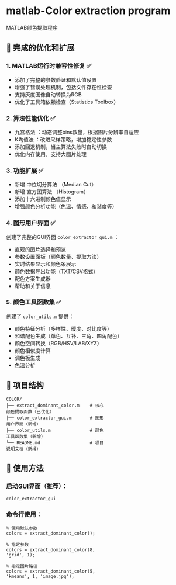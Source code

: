 # matlab-Color extraction program
MATLAB颜色提取程序
## 🎯 完成的优化和扩展
### 1. MATLAB运行时兼容性修复 ✅
- 添加了完整的参数验证和默认值设置
- 增强了错误处理机制，包括文件存在性检查
- 支持灰度图像自动转换为RGB
- 优化了工具箱依赖检查（Statistics Toolbox）
### 2. 算法性能优化 ✅
- 九宫格法 ：动态调整bins数量，根据图片分辨率自适应
- K均值法 ：改进采样策略，增加稳定性参数
- 添加回退机制，当主算法失败时自动切换
- 优化内存使用，支持大图片处理
### 3. 功能扩展 ✅
- 新增 中位切分算法 （Median Cut）
- 新增 直方图算法 （Histogram）
- 添加十六进制颜色值显示
- 增强颜色分析功能（色温、情感、和谐度等）
### 4. 图形用户界面 ✅
创建了完整的GUI界面 `color_extractor_gui.m` ：

- 直观的图片选择和预览
- 参数设置面板（颜色数量、提取方法）
- 实时结果显示和颜色条展示
- 颜色数据导出功能（TXT/CSV格式）
- 配色方案生成器
- 帮助和关于信息
### 5. 颜色工具函数集 ✅
创建了 `color_utils.m` 提供：

- 颜色特征分析（多样性、暖度、对比度等）
- 和谐配色生成（单色、互补、三角、四角配色）
- 颜色空间转换（RGB/HSV/LAB/XYZ）
- 颜色相似度计算
- 调色板生成
- 色温分析
## 📁 项目结构
```
COLOR/
├── extract_dominant_color.m    # 核心
颜色提取函数（已优化）
├── color_extractor_gui.m       # 图形
用户界面（新增）
├── color_utils.m               # 颜色
工具函数集（新增）
└── README.md                   # 项目
说明文档（新增）
```
## 🚀 使用方法
### 启动GUI界面（推荐）：
```
color_extractor_gui
```
### 命令行使用：
```
% 使用默认参数
colors = extract_dominant_color();

% 指定参数
colors = extract_dominant_color(8, 
'grid', 1);

% 指定图片路径
colors = extract_dominant_color(5, 
'kmeans', 1, 'image.jpg');
```
